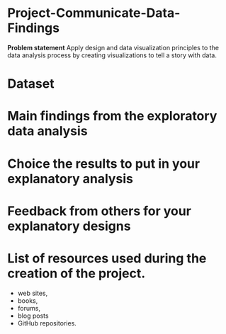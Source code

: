 # Project-Communicate-Data-Findings

**Problem statement** Apply design and data visualization principles to the data analysis process by creating visualizations to tell a story with data.

# Dataset
 
 
# Main findings from the exploratory data analysis


# Choice the results to put in your explanatory analysis


# Feedback from others for your explanatory designs



# List of resources used during the creation of the project. 
* web sites, 
* books, 
* forums, 
* blog posts 
* GitHub repositories.
